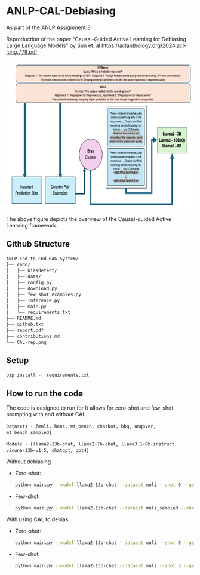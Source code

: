 # ANLP-CAL-Debiasing

As part of the ANLP Assignment 3:

Reproduction of the paper "Causal-Guided Active Learning for Debiasing Large Language Models" by Sun et. al 
https://aclanthology.org/2024.acl-long.778.pdf

<p align="center">
  <img width="700" height="400" src="CAL-rep.png">
</p>

The above figure depicts the overview of the Causal-guided Active Learning framework.

## Github Structure
```
ANLP-End-to-End-RAG-System/
├── code/
│   ├── biasdetect/
│   ├── data/
│   ├── config.py
│   ├── download.py
│   ├── few_shot_examples.py
│   ├── inference.py
│   ├── main.py
│   └── requirements.txt
├── README.md
├── github.txt
├── report.pdf
├── contributions.md
└── CAL-rep.png
```

## Setup
```bash
pip install -r requirements.txt
```

## How to run the code

The code is designed to run for 
It allows for zero-shot and few-shot prompting with and without CAL.

```Datasets - [mnli, hans, mt_bench, chatbot, bbq, unqover, mt_bench_sampled]```

```Models - [llama2-13b-chat, llama2-7b-chat, llama3.1-8b-instruct, vicuna-13b-v1.5, chatgpt, gpt4]```


Without debiasing
 - Zero-shot:
    ```bash
   python main.py --model llama2-13b-chat --dataset mnli --shot 0 --generate_len 20
    ```

 - Few-shot:
    ```bash
    python main.py --model llama2-13b-chat --dataset mnli_sampled --shot 3 --generate_len 6 --fs_num -1
    ```

With using CAL to debias
 - Zero-shot:
    ```bash
    python main.py --model llama2-13b-chat --dataset mnli --shot 0 --generate_len 20 --debias
    ```

 - Few-shot:
    ```bash
    python main.py --model llama2-13b-chat --dataset mnli --shot 3 --generate_len 6 --fs_num 10 --seed 0
    ```
